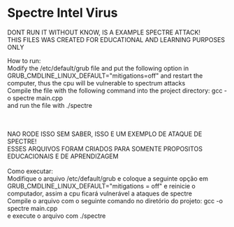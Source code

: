 # Spectre Intel Virus
DONT RUN IT WITHOUT KNOW, IS A EXAMPLE SPECTRE ATTACK!
<BR/>
THIS FILES WAS CREATED FOR EDUCATIONAL AND LEARNING PURPOSES ONLY

How to run:
<br/>
Modify the /etc/default/grub file and put the following option in GRUB_CMDLINE_LINUX_DEFAULT="mitigations=off" and restart the computer, thus the cpu will be vulnerable to spectrum attacks
<br/>
Compile the file with the following command into the project directory: gcc -o spectre main.cpp
<br/>
and run the file with ./spectre

<br/>
<br/>
NAO RODE ISSO SEM SABER, ISSO E UM EXEMPLO DE ATAQUE DE SPECTRE!
<BR/>
ESSES ARQUIVOS FORAM CRIADOS PARA SOMENTE PROPOSITOS EDUCACIONAIS E DE APRENDIZAGEM

<br/>
<br/>
Como executar:
<br/>
Modifique o arquivo /etc/default/grub e coloque a seguinte opção em GRUB_CMDLINE_LINUX_DEFAULT="mitigations = off" e reinicie o computador, assim a cpu ficará vulnerável a ataques de spectre
<br/>
Compile o arquivo com o seguinte comando no diretório do projeto: gcc -o spectre main.cpp
<br/>
e execute o arquivo com ./spectre
